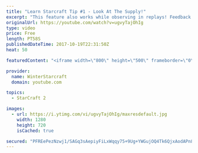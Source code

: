 ```yaml
---
title: "Learn Starcraft Tip #1 - Look At The Supply!"
excerpt: "This feature also works while observing in replays! Feedback and tip suggestions are appreciated :)"
originalUrl: https://youtube.com/watch?v=ugvyTajOhIg
type: video
price: Free
length: PT58S
publishedDateTime: 2017-10-19T22:31:50Z
heat: 50

featuredContent: "<iframe width=\"800\" height=\"500\" frameborder=\"0\" src=\"https://www.youtube.com/embed/ugvyTajOhIg\" allow=\"accelerometer; autoplay; encrypted-media; gyroscope; picture-in-picture\" allowfullscreen></iframe>"

provider:
  name: WinterStarcraft
  domain: youtube.com

topics:
  - StarCraft 2

images:
  - url: https://i.ytimg.com/vi/ugvyTajOhIg/maxresdefault.jpg
    width: 1280
    height: 720
    isCached: true

secured: "PFREePezNzwj1/SAGq3sAepiyFiLxWqqy75+9Ug+YWGujOQ4Tk6QjxAodAPn81N/lQya6t1XhSdUDh6Mb2F78x/yFfJ6J8qoWL+xvnaVWtncYIyXLNnpje9HR0+rGr+J4t71lGxYpOZ+39N+BtHKPGNa3Ch7d0z+Ia3ECZwor9xD2+xOo2KPktZ6whaU6crtt7+wztJMzGIGdLJv3pnuohOA56KecZoQdXipF0+KKbHqcij7LtipwpDfXsH8BTPwXAT9ugA27jkNspq8fftY612nK9L8Z3IBv0l+HUyNJ0OkCJw3w7fdrTkL3V0PKelrm0ykfBxw8igBcVb4spTZjmbubORG3grYWL0+blwBipN/Pdgen+N5JXiWpYu9Wn2ZDoLBiMc4bBFaE3Tb+/qxDfQ/38bq0jA6A7aPi1dr1GU=;BjHf/Cpr/iURLJ3W62VzaA=="
---
```



